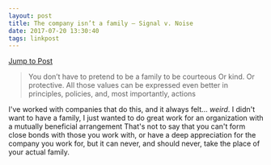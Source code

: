 ```yaml
---
layout: post
title: The company isn’t a family – Signal v. Noise
date: 2017-07-20 13:30:40
tags: linkpost
---
```


[Jump to Post][1]

>You don’t have to pretend to be a family to be courteous Or kind. Or protective. All those values can be expressed even better in principles, policies, and, most importantly, actions

I've worked with companies that do this, and it always felt… *weird*. I didn't want to have a family, I just wanted to do great work for an organization with a mutually beneficial arrangement That's not to say that you can't form close bonds with those you work with, or have a deep appreciation for the company you work for, but it can never, and should never, take the place of your actual family.


[1]: https://m.signalvnoise.com/the-company-isnt-a-family-d24f26c3f3fe
